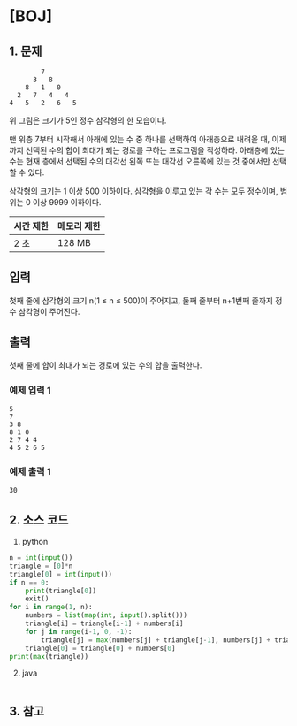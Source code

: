 # [BOJ]

## 1. 문제

```
        7
      3   8
    8   1   0
  2   7   4   4
4   5   2   6   5
```
위 그림은 크기가 5인 정수 삼각형의 한 모습이다.

맨 위층 7부터 시작해서 아래에 있는 수 중 하나를 선택하여 아래층으로 내려올 때, 이제까지 선택된 수의 합이 최대가 되는 경로를 구하는 프로그램을 작성하라. 아래층에 있는 수는 현재 층에서 선택된 수의 대각선 왼쪽 또는 대각선 오른쪽에 있는 것 중에서만 선택할 수 있다.

삼각형의 크기는 1 이상 500 이하이다. 삼각형을 이루고 있는 각 수는 모두 정수이며, 범위는 0 이상 9999 이하이다.


| 시간 제한 | 메모리 제한 |
|:------|:-------| 
| 2 초   | 128 MB |


## 입력

첫째 줄에 삼각형의 크기 n(1 ≤ n ≤ 500)이 주어지고, 둘째 줄부터 n+1번째 줄까지 정수 삼각형이 주어진다.

## 출력

첫째 줄에 합이 최대가 되는 경로에 있는 수의 합을 출력한다.


### 예제 입력 1

```
5
7
3 8
8 1 0
2 7 4 4
4 5 2 6 5
```

### 예제 출력 1

```
30
```



## 2. 소스 코드

1. python

```python
n = int(input())
triangle = [0]*n
triangle[0] = int(input())
if n == 0:
    print(triangle[0])
    exit()
for i in range(1, n):
    numbers = list(map(int, input().split()))
    triangle[i] = triangle[i-1] + numbers[i]
    for j in range(i-1, 0, -1):
        triangle[j] = max(numbers[j] + triangle[j-1], numbers[j] + triangle[j])
    triangle[0] = triangle[0] + numbers[0]
print(max(triangle))
```

2. java

```java

```


## 3. 참고

```

```



